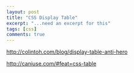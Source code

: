 ```yaml
---
layout: post
title: "CSS Display Table"
excerpt: "...need an excerpt for this"
tags: [css]
comments: true
---
```


http://colintoh.com/blog/display-table-anti-hero

http://caniuse.com/#feat=css-table
